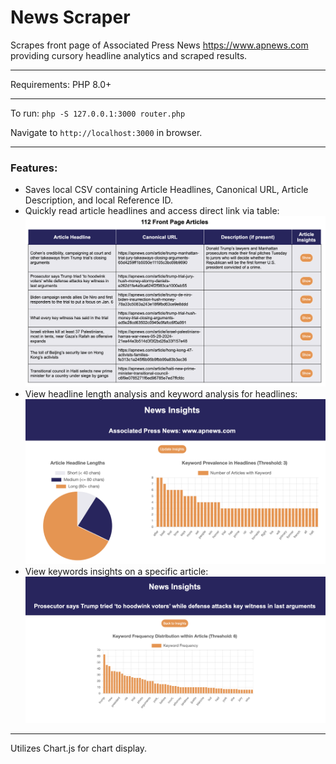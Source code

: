 # News Scraper
Scrapes front page of Associated Press News https://www.apnews.com providing cursory headline analytics and scraped results.

---

Requirements: PHP 8.0+

---

To run: `php -S 127.0.0.1:3000 router.php`

Navigate to `http://localhost:3000` in browser.

---

### Features:
* Saves local CSV containing Article Headlines, Canonical URL, Article Description, and local Reference ID.
* Quickly read article headlines and access direct link via table: ![Article Table](imgs/article-table.png)
* View headline length analysis and keyword analysis for headlines: ![Front Page Analysis](imgs/front-page-insights.png)
* View keywords insights on a specific article: ![Article Insights](imgs/article-keyword-insights.png)

---

Utilizes Chart.js for chart display.